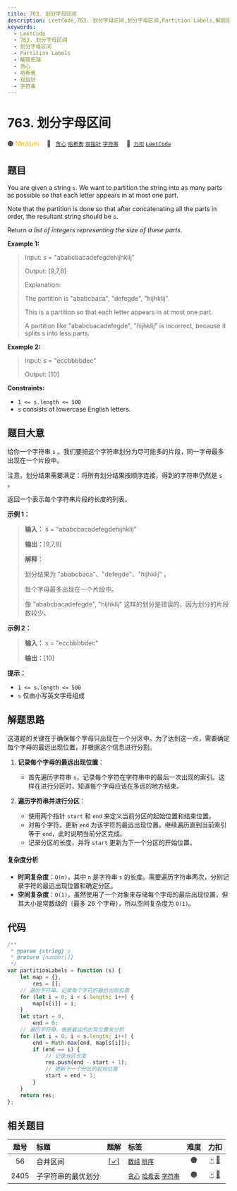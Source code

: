 ```yaml
---
title: 763. 划分字母区间
description: LeetCode,763. 划分字母区间,划分字母区间,Partition Labels,解题思路,贪心,哈希表,双指针,字符串
keywords:
  - LeetCode
  - 763. 划分字母区间
  - 划分字母区间
  - Partition Labels
  - 解题思路
  - 贪心
  - 哈希表
  - 双指针
  - 字符串
---
```


# 763. 划分字母区间

🟠 <font color=#ffb800>Medium</font>&emsp; 🔖&ensp; [`贪心`](/tag/greedy.md) [`哈希表`](/tag/hash-table.md) [`双指针`](/tag/two-pointers.md) [`字符串`](/tag/string.md)&emsp; 🔗&ensp;[`力扣`](https://leetcode.cn/problems/partition-labels) [`LeetCode`](https://leetcode.com/problems/partition-labels)

## 题目

You are given a string `s`. We want to partition the string into as many parts
as possible so that each letter appears in at most one part.

Note that the partition is done so that after concatenating all the parts in
order, the resultant string should be `s`.

Return _a list of integers representing the size of these parts_.

**Example 1:**

> Input: s = "ababcbacadefegdehijhklij"
>
> Output: [9,7,8]
>
> Explanation:
>
> The partition is "ababcbaca", "defegde", "hijhklij".
>
> This is a partition so that each letter appears in at most one part.
>
> A partition like "ababcbacadefegde", "hijhklij" is incorrect, because it splits s into less parts.

**Example 2:**

> Input: s = "eccbbbbdec"
>
> Output: [10]

**Constraints:**

- `1 <= s.length <= 500`
- `s` consists of lowercase English letters.

## 题目大意

给你一个字符串 `s` 。我们要把这个字符串划分为尽可能多的片段，同一字母最多出现在一个片段中。

注意，划分结果需要满足：将所有划分结果按顺序连接，得到的字符串仍然是 `s` 。

返回一个表示每个字符串片段的长度的列表。

**示例 1：**

> **输入：** s = "ababcbacadefegdehijhklij"
>
> **输出：**[9,7,8]
>
> **解释：**
>
> 划分结果为 "ababcbaca"、"defegde"、"hijhklij" 。
>
> 每个字母最多出现在一个片段中。
>
> 像 "ababcbacadefegde", "hijhklij" 这样的划分是错误的，因为划分的片段数较少。

**示例 2：**

> **输入：** s = "eccbbbbdec"
>
> **输出：**[10]

**提示：**

- `1 <= s.length <= 500`
- `s` 仅由小写英文字母组成

## 解题思路

这道题的关键在于确保每个字母只出现在一个分区中。为了达到这一点，需要确定每个字母的最远出现位置，并根据这个信息进行分割。

1. **记录每个字母的最远出现位置**：

   - 首先遍历字符串 `s`，记录每个字符在字符串中的最后一次出现的索引。这样在进行分区时，知道每个字母应该在多远的地方结束。

2. **遍历字符串并进行分区**：
   - 使用两个指针 `start` 和 `end` 来定义当前分区的起始位置和结束位置。
   - 对每个字符，更新 `end` 为该字符的最远出现位置。继续遍历直到当前索引等于 `end`，此时说明当前分区完成。
   - 记录分区的长度，并将 `start` 更新为下一个分区的开始位置。

#### 复杂度分析

- **时间复杂度**：`O(n)`，其中 `n` 是字符串 `s` 的长度。需要遍历字符串两次，分别记录字符的最远出现位置和确定分区。
- **空间复杂度**：`O(1)`，虽然使用了一个对象来存储每个字母的最后出现位置，但其大小是常数级的（最多 26 个字母），所以空间复杂度为 `O(1)`。

## 代码

```javascript
/**
 * @param {string} s
 * @return {number[]}
 */
var partitionLabels = function (s) {
	let map = {},
		res = [];
	// 遍历字符串，记录每个字符的最后出现位置
	for (let i = 0; i < s.length; i++) {
		map[s[i]] = i;
	}
	let start = 0,
		end = 0;
	// 遍历字符串，根据最远的出现位置来分割
	for (let i = 0; i < s.length; i++) {
		end = Math.max(end, map[s[i]]);
		if (end == i) {
			// 记录分区长度
			res.push(end - start + 1);
			// 更新下一个分区的起始位置
			start = end + 1;
		}
	}
	return res;
};
```

## 相关题目

<!-- prettier-ignore -->
| 题号 | 标题 | 题解 | 标签 | 难度 | 力扣 |
| :------: | :------ | :------: | :------ | :------: | :------: |
| 56 | 合并区间 | [[✓]](/problem/0056.md) |  [`数组`](/tag/array.md) [`排序`](/tag/sorting.md) | 🟠 | [🀄️](https://leetcode.cn/problems/merge-intervals) [🔗](https://leetcode.com/problems/merge-intervals) |
| 2405 | 子字符串的最优划分 |  |  [`贪心`](/tag/greedy.md) [`哈希表`](/tag/hash-table.md) [`字符串`](/tag/string.md) | 🟠 | [🀄️](https://leetcode.cn/problems/optimal-partition-of-string) [🔗](https://leetcode.com/problems/optimal-partition-of-string) |